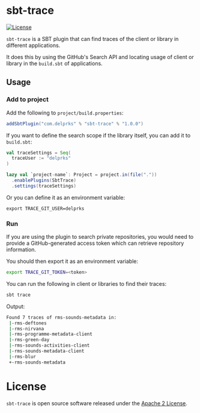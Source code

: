# sbt-trace

[![License](http://img.shields.io/:license-Apache%202-blue.svg)](http://www.apache.org/licenses/LICENSE-2.0.txt)

`sbt-trace` is a SBT plugin that can find traces of the client or library in different applications.

It does this by using the GitHub's Search API and locating usage of client or library in the `build.sbt` of applications.

<h2>Usage</h2>

<h3>Add to project</h3>

Add the following to `project/build.properties`:

```scala
addSbtPlugin("com.delprks" % "sbt-trace" % "1.0.0")
```

If you want to define the search scope if the library itself, you can add it to `build.sbt`:

```scala
val traceSettings = Seq(
  traceUser := "delprks"
)

lazy val `project-name`: Project = project.in(file("."))
  .enablePlugins(SbtTrace)
  .settings(traceSettings)

```

Or you can define it as an environment variable:

```
export TRACE_GIT_USER=delprks
```

<h3>Run</h3>

If you are using the plugin to search private repositories, you would need to provide a GitHub-generated access token which can retrieve repository information.

You should then export it as an environment variable:

```bash
export TRACE_GIT_TOKEN=<token>
```

You can run the following in client or libraries to find their traces:

```bash
sbt trace
```

Output:

```bash
Found 7 traces of rms-sounds-metadata in:
 |-rms-deftones
 |-rms-nirvana
 |-rms-programme-metadata-client
 |-rms-green-day
 |-rms-sounds-activities-client
 |-rms-sounds-metadata-client
 |-rms-blur
 +-rms-sounds-metadata
```

# License

`sbt-trace` is open source software released under the [Apache 2 License](http://www.apache.org/licenses/LICENSE-2.0).
